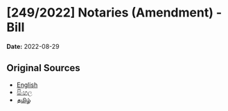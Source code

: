 # [249/2022] Notaries (Amendment) - Bill

**Date:** 2022-08-29

## Original Sources

- [English](https://documents.gov.lk/view/bills/2022/8/249-2022_E.pdf)
- [සිංහල](https://documents.gov.lk/view/bills/2022/8/249-2022_S.pdf)
- [தமிழ்](https://documents.gov.lk/view/bills/2022/8/249-2022_T.pdf)
